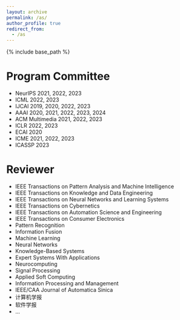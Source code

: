 ```yaml
---
layout: archive
permalink: /as/
author_profile: true
redirect_from:
  - /as
---
```

<!-- Google tag (gtag.js) -->
<script async src="https://www.googletagmanager.com/gtag/js?id=G-T0S164QJL9"></script>
<script>
  window.dataLayer = window.dataLayer || [];
  function gtag(){dataLayer.push(arguments);}
  gtag('js', new Date());

  gtag('config', 'G-T0S164QJL9');
</script>
{% include base_path %}

Program Committee
======
* NeurIPS 2021, 2022, 2023
* ICML 2022, 2023
* IJCAI 2019, 2020, 2022, 2023
* AAAI 2020, 2021, 2022, 2023, 2024
* ACM Multimedia 2021, 2022, 2023
* ICLR 2022, 2023
* ECAI 2020
* ICME 2021, 2022, 2023
* ICASSP 2023

Reviewer
======
* IEEE Transactions on Pattern Analysis and Machine Intelligence
* IEEE Transactions on Knowledge and Data Engineering 
* IEEE Transactions on Neural Networks and Learning Systems
* IEEE Transactions on Cybernetics
* IEEE Transactions on Automation Science and Engineering
* IEEE Transactions on Consumer Electronics
* Pattern Recognition
* Information Fusion
* Machine Learning
* Neural Networks
* Knowledge-Based Systems
* Expert Systems With Applications
* Neurocomputing
* Signal Processing
* Applied Soft Computing
* Information Processing and Management
* IEEE/CAA Journal of Automatica Sinica
* 计算机学报
* 软件学报
* ...

